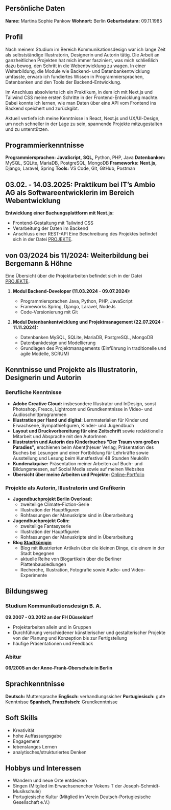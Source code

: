 ## Persönliche Daten

**Name:** Martina Sophie Pankow
**Wohnort:** Berlin
**Geburtsdatum:** 09.11.1985


## Profil
Nach meinem Studium im Bereich Kommunikationsdesign war ich lange Zeit als selbstständige Illustratorin, Designerin und Autorin tätig. Die Arbeit an ganzheitlichen Projekten hat mich immer fasziniert, was mich schließlich dazu bewog, den Schritt in die Webentwicklung zu wagen. In einer Weiterbildung, die Module wie Backend- und Datenbankentwicklung umfasste, erwarb ich fundiertes Wissen in Programmiersprachen, Datenbanken und den Tools der Backend-Entwicklung.

Im Anschluss absolvierte ich ein Praktikum, in dem ich mit Next.js und Tailwind CSS meine ersten Schritte in der Frontend-Entwicklung machte. Dabei konnte ich lernen, wie man Daten über eine API vom Frontend ins Backend speichert und zurückgibt.

Aktuell vertiefe ich meine Kenntnisse in React, Next.js und UX/UI-Design, um noch schneller in der Lage zu sein, spannende Projekte mitzugestalten und zu unterstützen.

## Programmierkenntnisse
**Programmiersprachen:** **JavaScript,** **SQL,** Python, PHP, Java
**Datenbanken:** MySQL, SQLite, MariaDB, PostgreSQL, MongoDB
**Frameworks:** **Next.js,** Django, Laravel, Spring
**Tools:** VS Code, Git, GitHub, Postman

## 03.02. - 14.03.2025: Praktikum bei IT’s Ambio AG als Softwareentwicklerin im Bereich Webentwicklung

**Entwicklung einer Buchungsplattform mit Next.js:**
- Frontend-Gestaltung mit Tailwind CSS
- Verarbeitung der Daten im Backend
- Anschluss einer REST-API
Eine Beschreibung des Projektes befindet sich in der Datei [PROJEKTE](PROJEKTE.md).


## von 03/2024 bis 11/2024: Weiterbildung bei Bergemann & Höhne

Eine Übersicht über die Projektarbeiten befindet sich in der Datei [PROJEKTE](PROJEKTE.md).

1. **Modul Backend-Developer (11.03.2024 - 09.07.2024):** 
	- Programmiersprachen Java, Python, PHP, JavaScript
	- Frameworks Spring, Django, Laravel, NodeJs
	- Code-Versionierung mit Git
	

2. **Modul Datenbankentwicklung und Projektmanagement (22.07.2024 - 11.11.2024):**
	- Datenbanken MySQL, SQLite, MariaDB, PostgreSQL, MongoDB
	- Datenbankdesign und Modellierung
	- Grundlagen des Projektmanagements (Einführung in traditionelle und agile Modelle, SCRUM)
	



## Kenntnisse und Projekte als Illustratorin, Designerin und Autorin

### Berufliche Kenntnisse
- **Adobe Creative Cloud:** insbesondere Illustrator und InDesign, sonst Photoshop, Fresco, Lightroom und Grundkenntnisse in Video- und Audioschnittprogrammen
- **Illustration per Hand und digital:** Lernmaterialien für Kinder und Erwachsene, Sympathiefiguren, Kinder- und Jugendbuch
- **Layout und Druckvorbereitung für eine Zeitschrift** sowie redaktionelle Mitarbeit und Absprache mit den AutorInnen
- **Illustratorin und Autorin des Kinderbuches "Der Traum vom großen Paradies",** erschienen beim Abent(h)euer Verlag; Präsentation des Buches bei Lesungen und einer Fortbildung für Lehrkräfte sowie Ausstellung und Lesung beim Kunstfestival 48 Stunden Neukölln
- **Kundenakquise:** Präsentation meiner Arbeiten auf Buch- und Bildungsmessen, auf Social Media sowie auf meinen Websites
- **Übersicht über meine Arbeiten und Projekte:** [Online-Portfolio](https://www.msp-world.de/)



### Projekte als Autorin, Illustratorin und Grafikerin
- **Jugendbuchprojekt Berlin Overload:** 
	- zweiteilige Climate-Fiction-Serie
	- Illustration der Hauptfiguren
	- Rohfassungen der Manuskripte sind in Überarbeitung
- **Jugendbuchprojekt Colin:** 
	- zweiteilige Fantasyserie
	- Illustration der Hauptfiguren
	- Rohfassungen der Manuskripte sind in Überarbeitung
- **Blog [Stadtkönigin](https://www.stadtkoenigin.de/)** 
	- Blog mit illustrierten Artikeln über die kleinen Dinge, die einem in der Stadt begegnen
	- aktuelle Reihe von Blogartikeln über die Berliner Plattenbausiedlungen
	- Recherche, Illustration, Fotografie sowie Audio- und Video-Experimente

## Bildungsweg

### Studium Kommunikationsdesign B. A.
**09.2007 - 03.2012 an der FH Düsseldorf**
- Projektarbeiten allein und in Gruppen
- Durchführung verschiedener künstlerischer und gestalterischer Projekte von der Planung und Konzeption bis zur Fertigstellung
- häufige Präsentationen und Feedback

### Abitur
**06/2005 an der Anne-Frank-Oberschule in Berlin**

## Sprachkenntnisse
**Deutsch:** Muttersprache
**Englisch:** verhandlungssicher
**Portugiesisch:** gute Kenntnisse
**Spanisch, Französisch:** Grundkenntnisse

## Soft Skills
- Kreativität
- hohe Auffassungsgabe
- Engagement
- lebenslanges Lernen
- analytisches/strukturiertes Denken

## Hobbys und Interessen
- Wandern und neue Orte entdecken
- Singen (Mitglied im Erwachsenenchor Vokens T der Joseph-Schmidt-Musikschule)
- Portugiesische Kultur (Mitglied im Verein Deutsch-Portugiesische Gesellschaft e.V.)
